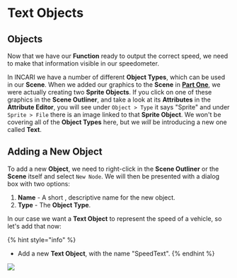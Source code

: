 # Text Objects

## Objects

Now that we have our **Function** ready to output the correct speed, we need to make that information visible in our speedometer.

In INCARI we have a number of different **Object Types**, which can be used in our **Scene**. When we added our graphics to the **Scene** in [**Part One**](https://docs.cgi-studio.com/incari-studio/~/edit/drafts/-LZnrfkxkk58a2cYMMOl/beginner-tutorial-creating-a-speedometer/part-one/importing-assets), we were actually creating two **Sprite Objects**. If you click on one of these graphics in the **Scene Outliner**, and take a look at its **Attributes** in the **Attribute Editor**, you will see under `Object > Type` it says "Sprite" and under `Sprite > File` there is an image linked to that **Sprite Object**. We won't be covering all of the **Object Types** here, but we _will_ be introducing a new one called **Text**.

## Adding a New Object

To add a new **Object**, we need to right-click in the **Scene Outliner** or the **Scene** itself and select `New Node`. We will then be presented with a dialog box with two options:

1. **Name** - A short , descriptive name for the new object.
2. **Type** - The **Object Type**.

In our case we want a **Text Object** to represent the speed of a vehicle, so let's add that now:

{% hint style="info" %}
* Add a new **Text Object**, with the name "SpeedText". 
{% endhint %}

![](../../.gitbook/assets/addingtextobject.gif)

